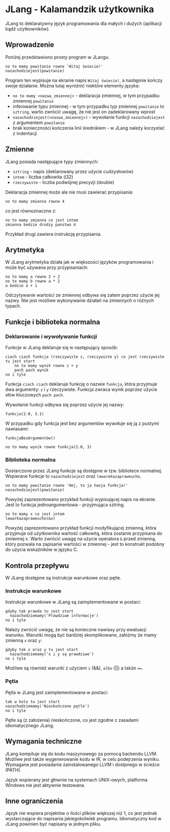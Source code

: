 # JLang - Kalamandzik użytkownika

JLang to deklaratywny język programowania dla małych i dużych (aplikacji bądź użytkowników).

## Wprowadzenie

Poniżej przedstawiono prosty program w JLangu.

```jlang
no to mamy powitanie rowne 'Witaj świecie!'
nazachodziejest(powitanie)
```

Program ten wypisuje na ekranie napis `Witaj świecie!`, a następnie kończy swoje działanie.
Można tutaj wyróżnić niektóre elementy języka:

- `no to mamy <nazwa_zmiennej>` - deklaracja zmiennej, w tym przypadku zmiennej `powitanie`
- inferowanie typu zmiennej - w tym przypadku typ zmiennej `powitanie` to `sztring`, warto zwrócić uwagę,
  że nie jest on zadeklarowany wprost
- `nazachodziejest(<nazwa_zmiennej>)` - wywołanie funkcji `nazachodziejest` z argumentem `powitanie`
- brak konieczności kończenia linii średnikiem - w JLang należy korzystać z indentacji

## Zmienne

JLang posiada następujące typy zmiennych:

- `sztring` - napis (deklarowany przez użycie cudzysłowów)
- `intem` - liczba całkowita (i32)
- `rzeczywiste` - liczba podwójnej precyzji (double)

Deklaracja zmiennej może ale nie musi zawierać przypisania:

```jlang
no to mamy zmienna rowne 4
```

co jest równoznaczne z:

```jlang
no to mamy zmienna co jest intem
zmienna bedzie drodzy panstwo 4
```

Przykład drugi zawiera instrukcję przypisania.

## Arytmetyka

W JLang arytmetyka działa jak w większości języków programowania i może być używana przy przypisaniach:

```jlang
no to mamy a rowne 2 + 2
no to mamy b rowne a * 2
a bedzie a + 1
```

Odczytywanie wartości ze zmiennej odbywa się zatem poprzez użycie jej nazwy.
Nie jest możliwe wykonywanie działań na zmiennych o różnych typach.

## Funkcje i biblioteka normalna

### Deklarowanie i wywoływanie funkcji

Funkcje w JLang deklaruje się w następujący sposób:

```jlang
ciach ciach funkcja (rzeczywiste z, rzeczywiste y) co jest rzeczywiste tu jest start
    no to mamy wynik rowne z + y
    pach pach wynik
no i tyle
```

Funkcja `ciach ciach` deklaruje funkcję o nazwie `funkcja`, która przyjmuje dwa argumenty: `z` i `y`
rzeczywiste. Funkcja zwraca wynik poprzez użycie słów kluczowych `pach pach`.

Wywołanie funkcji odbywa się poprzez użycie jej nazwy:

```jlang
funkcja(2.0, 3.1)
```

W przypadku gdy funkcja jest bez argumentów wywołuje się ją z pustymi nawiasami:

```jlang
funkcjaBezArgumentów()
```

```jlang
no to mamy wynik rowne funkcja(2.0, 3)
```

### Biblioteka normalna

Dostarczone przez JLang funkcje są dostępne w tzw. bibliotece normalnej.
Wspierane funkcje to `nazachodziejest` oraz `lewarekazapraweucho`.

```jlang
no to mamy powitanie rowne 'Hej, to ja twoja funkcja!'
nazachodziejest(powitanie)
```

Powyżej zaprezentowano przykład funkcji wypisującej napis na ekranie.
Jest to funkcja jednoargumentowa - przyjmująca sztring.

```jlang
no to mamy x co jest intem
lewarkazapraweucho(&x)
```

Powyżej zaprezentowano przykład funkcji modyfikującej zmienną,
która przyjmuje od użytkownika wartość całkowitą, która zostanie przypisana
do zmiennej x. Warto zwrócić uwagę na użycie operatora `&` przed zmienną,
który pozwala na zapisanie wartości w zmiennej - jest to konstrukt podobny
do użycia wskaźników w języku C.

## Kontrola przepływu

W JLang dostępne są instrukcje warunkowe oraz pętle.

### Instrukcje warunkowe

Instrukcje warunkowe w JLang są zaimplementowane w postaci:

```jlang
gdyby tak prawda tu jest start
  nazachodziemamy('Prawdziwe informacje')
no i tyle
```

Należy zwrócić uwagę, że nie są konieczne nawiasy przy ewaluacji warunku.
Warunki mogą być bardziej skomplikowane, załóżmy że mamy zmienną `x` oraz `y`:

```jlang
gdyby tak x oraz y tu jest start
  nazachodziemamy('x i y są prawdziwe')
no i tyle
```

Możliwe są również warunki z użyciem `i` (&&), `albo` (||) a także `==`.

### Pętla

Pętla w JLang jest zaimplementowana w postaci:

```jlang
tak w kolo tu jest start
nazachodziemamy('Nieskończone pętle')
no i tyle
```

Pętle są (z założenia) nieskończone, co jest zgodne z zasadami idiomatycznego JLang.

## Wymagania techniczne

JLang kompiluje się do kodu maszynowego za pomocą backendu LLVM.
Możliwe jest także wygenerowanie kodu w IR, w celu podejrzenia
wyniku. Wymagane jest posiadanie zainstalowanego LLVM i dostpnego w ścieżce (PATH).

Język wspierany jest głównie na systemach UNIX-owych, platforma Windows nie jest aktywnie testowana.

## Inne ograniczenia

Język nie wspiera projektów o ilości plików większej niż 1,
co jest jednak wystarczające do napisania jakiegokolwiek programu. Idiomatyczny
kod w JLang powinien być napisany w jednym pliku.
